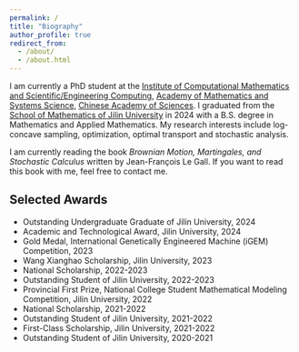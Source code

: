```yaml
---
permalink: /
title: "Biography"
author_profile: true
redirect_from: 
  - /about/
  - /about.html
---
```




I am currently a PhD student at the [Institute of Computational Mathematics and Scientific/Engineering Computing](https://icmsec.cc.ac.cn/), [Academy of Mathematics and Systems Science](http://www.amss.ac.cn/), [Chinese Academy of Sciences](https://www.cas.ac.cn/). I graduated from the [School of Mathematics of Jilin University](https://math.jlu.edu.cn/) in 2024 with a B.S. degree in Mathematics and Applied Mathematics. My research interests include log-concave sampling, optimization, optimal transport and stochastic analysis.

I am currently reading the book *Brownian Motion, Martingales, and Stochastic Calculus* written by Jean-François Le Gall. If you want to read this book with me, feel free to contact me.

## Selected Awards

- Outstanding Undergraduate Graduate of Jilin University, 2024
- Academic and Technological Award, Jilin University, 2024
- Gold Medal, International Genetically Engineered Machine (iGEM) Competition, 2023
- Wang Xianghao Scholarship, Jilin University, 2023
- National Scholarship, 2022-2023
- Outstanding Student of Jilin University, 2022-2023
- Provincial First Prize, National College Student Mathematical Modeling Competition, Jilin University, 2022
- National Scholarship, 2021-2022
- Outstanding Student of Jilin University, 2021-2022
- First-Class Scholarship, Jilin University, 2021-2022
- Outstanding Student of Jilin University, 2020-2021






